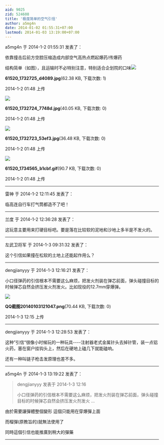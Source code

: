 ```yaml
---
aid: 9025
zid: 524608
title: '极度简单的空气引信'
author: a5mg4n
date: 2014-01-02 01:55:31+07:00
lastmod: 2014-01-03 13:19:00+07:00
---
```


a5mg4n 于 2014-1-2 01:55:31 发表了：

依靠撞击后前方空腔压缩造成内部空气高热点燃起爆药/传爆药

结构简单（如图），且运输时不必特别注意，特别适合企划院的口味![](https://mirrors.tuna.tsinghua.edu.cn/osdn/lgqm/72877/014852wlw8fwjjzsl00vmg.jpg)



**61520\_1732725\_d4089.jpg**(62.38 KB, 下载次数: 1)



2014-1-2 01:48 上传



![](https://mirrors.tuna.tsinghua.edu.cn/osdn/lgqm/72877/014850orjm6ergtreacayo.jpg)



**61520\_1732724\_7748d.jpg**(40.05 KB, 下载次数: 0)



2014-1-2 01:48 上传



![](https://mirrors.tuna.tsinghua.edu.cn/osdn/lgqm/72877/014846ivkck88fg0p0pc05.jpg)



**61520\_1732723\_53ef3.jpg**(36.48 KB, 下载次数: 0)



2014-1-2 01:48 上传



![](https://mirrors.tuna.tsinghua.edu.cn/osdn/lgqm/72877/014857w112ghg22rpmqgrg.gif)



**61520\_1734565\_b1cbf.gif**(90.7 KB, 下载次数: 0)



2014-1-2 01:48 上传

---------

雷神 于 2014-1-2 12:11:45 发表了：

临高连自行车打气筒都造不了吧！

---------

兰度 于 2014-1-2 12:36:28 发表了：

这玩意主要用来打硬目标吧。要是落在比较软的泥地和沙地上多半是不发火的。

---------

左武卫将军 于 2014-1-3 09:31:32 发表了：

这个引信如果撞在松软的土地上还能起作用么？

---------

dengjianyyy 于 2014-1-3 12:16:21 发表了：

小口径弹药的引信根本不需要这么麻烦，把发火剂装在弹芯前面，弹头碰撞目标的时候弹芯自然会挤压发火剂发火。比如现役的12.7mm穿爆弹。

![](https://mirrors.tuna.tsinghua.edu.cn/osdn/lgqm/72877/121550jttre2eekxlyl8tz.png)



**QQ截图20140103121047.png**(70.44 KB, 下载次数: 0)



2014-1-3 12:15 上传

---------

dengjianyyy 于 2014-1-3 12:28:53 发表了：

这种”引信“很像小时候玩的一种玩具----注射器老式金属针头去掉针管，装一点铝火药，塞在窗户挂钩头上，然后在硬地上磕几下就能磕响。

还有一种叫链子枪击发原理也差不多。

---------

a5mg4n 于 2014-1-3 13:19:22 发表了：

> dengjianyyy 发表于 2014-1-3 12:16
> 
> 小口径弹药的引信根本不需要这么麻烦，把发火剂装在弹芯前面，弹头碰撞目标的时候弹芯自然会挤压发火剂发火 ...



由於需要讓彈體整個變形 這個只能用在穿爆彈上面

而榴彈(原教旨的)就無法使用了

同時這個引信也能推廣到稍大的彈藥

---------

